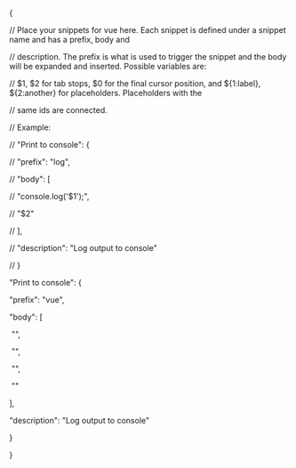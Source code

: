 {

 // Place your snippets for vue here. Each snippet is defined under a snippet name and has a prefix, body and 

 // description. The prefix is what is used to trigger the snippet and the body will be expanded and inserted. Possible variables are:

 // $1, $2 for tab stops, $0 for the final cursor position, and ${1:label}, ${2:another} for placeholders. Placeholders with the 

 // same ids are connected.

 // Example:

 // "Print to console": {

 // "prefix": "log",

 // "body": [

 //  "console.log('$1');",

 //  "$2"

 // ],

 // "description": "Log output to console"

 // }

 "Print to console": {

   "prefix": "vue",

   "body": [

​      "<template>",

​      "<div></div>",

​      "</template>",

​      "",

​      "<script>",

​      "",

​      "export default {",

​      "name: '',",

​      "components: {},",

​      "data() {",

​      "return {",

​      "",

​      "};",

​      "},",

​      "methods: {",

​      "",

​      "},",

​      "mounted() {",

​      "",

​      "},",

​      "}",

​      "</script>",

​      "<style scoped>",

​      "</style>"

   ],

   "description": "Log output to console"

  }

}